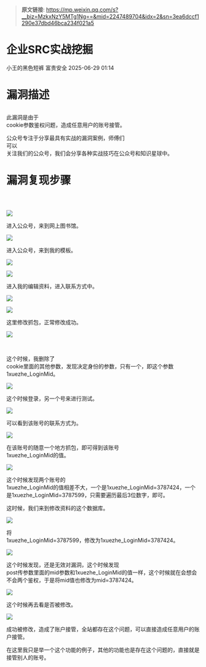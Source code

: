 > **原文链接**: https://mp.weixin.qq.com/s?__biz=MzkxNzY5MTg1Ng==&mid=2247489704&idx=2&sn=3ea6dccf1290e37dbd46bca234f021a5

#  企业SRC实战挖掘  
小王的黑色短裤  富贵安全   2025-06-29 01:14  
  
# 漏洞描述  
##   
  
此漏洞是由于  
cookie参数鉴权问题，造成任意用户的账号接管。  
  
公众号专注于分享最具有实战的漏洞案例，师傅们  
可以  
关注我们的公众号，我们会分享各种实战技巧在公众号和知识星球中。  
# 漏洞复现步骤  
##   
  
   
  
![](https://mmbiz.qpic.cn/mmbiz_png/Tb6OwBlojE9mK6sVMGwa2QcDbzarHNJ4kWwcR7UMMjOsu1Ohet26IYuBic8EupPO9RiaBBXibgeqbRC7qnE5BUMeA/640?wx_fmt=png "")  
  
进入公众号，来到网上图书馆。  
  
![](https://mmbiz.qpic.cn/mmbiz_png/Tb6OwBlojE9mK6sVMGwa2QcDbzarHNJ4J7NmekfLH2fZmXxBdy6PXobfYcHYE8ecOdDALAo4RxHDnWdOib6Paqg/640?wx_fmt=png "")  
  
进入公众号，来到我的模板。  
  
![](https://mmbiz.qpic.cn/mmbiz_png/Tb6OwBlojE9mK6sVMGwa2QcDbzarHNJ4X3fBuIejCKMMXdJKOGQ17hh6MynrglFH8dmw2JcqwBhiaJMVicLIERXw/640?wx_fmt=png "")  
  
  
![](https://mmbiz.qpic.cn/mmbiz_png/Tb6OwBlojE9mK6sVMGwa2QcDbzarHNJ4n6rQ5icrEbq5TLfVgAiaOS8p6zEndfJNzAxHqskvOqbV6m0HXZfhibwDA/640?wx_fmt=png "")  
  
进入我的编辑资料，进入联系方式中。  
  
![](https://mmbiz.qpic.cn/mmbiz_png/Tb6OwBlojE9mK6sVMGwa2QcDbzarHNJ46DSIgJqt4j8sbxwknztWvYtKEWhibPPJlHF7LOkLF5TtIgL1ZcCzWLw/640?wx_fmt=png "")  
  
![](https://mmbiz.qpic.cn/mmbiz_png/Tb6OwBlojE9mK6sVMGwa2QcDbzarHNJ4KspyJAicRJh3Z1NGqHDxicOM78w6ftGr8y1ia9rJknibUQrhjnOic6b29cw/640?wx_fmt=png "")  
  
这里修改抓包，正常修改成功。  
  
![](https://mmbiz.qpic.cn/mmbiz_png/Tb6OwBlojE9mK6sVMGwa2QcDbzarHNJ492nia32DcTwsbTSv16N9XzVY7AbJHq9zpITyO1rYu4Ua2iat4LQb7njA/640?wx_fmt=png "")  
  
   
  
这个时候，我删除了  
cookie里面的其他参数，发现决定身份的参数，只有一个，即这个参数1xuezhe_LoginMid。  
  
![](https://mmbiz.qpic.cn/mmbiz_png/Tb6OwBlojE9mK6sVMGwa2QcDbzarHNJ49PuDibcD9NIWom2ZhlvGJQNHWn7nckyWn4dELnmmRSQoCQglRWo7tmQ/640?wx_fmt=png "")  
  
这个时候登录，另一个号来进行测试。  
  
![](https://mmbiz.qpic.cn/mmbiz_png/Tb6OwBlojE9mK6sVMGwa2QcDbzarHNJ47cQl0lMYubWn8Ygt1JQLJIPM2XU66Nu1WvvEJlIpKD6Leic8bxFROicQ/640?wx_fmt=png "")  
  
  
可以看到该账号的联系方式为。  
  
![](https://mmbiz.qpic.cn/mmbiz_png/Tb6OwBlojE9mK6sVMGwa2QcDbzarHNJ4xK1pKr7oCmTIz0O0APeot6PIwQkPPEIjNkDDBR0GYDZnV36EIfIZ1w/640?wx_fmt=png "")  
  
  
在该账号的随意一个地方抓包，即可得到该账号  
1xuezhe_LoginMid的值。  
  
![](https://mmbiz.qpic.cn/mmbiz_png/Tb6OwBlojE9mK6sVMGwa2QcDbzarHNJ4j3Jd6CTejS6kQScMKPgKgnmu1MK5aJ5BaPkheuraRJvlXJnJut6nFA/640?wx_fmt=png "")  
  
这个时候发现两个账号的  
1xuezhe_LoginMid的值相差不大，一个是1xuezhe_LoginMid=3787424，一个是1xuezhe_LoginMid=3787599，只需要遍历最后3位数字，即可。  
  
这时候，我们来到修改资料的这个数据库。  
  
![](https://mmbiz.qpic.cn/mmbiz_png/Tb6OwBlojE9mK6sVMGwa2QcDbzarHNJ43kn5T5iawQclsMA1NgqcTrzKQnTFErx2RUbLhgkDZ4ETkejibZ5juMtg/640?wx_fmt=png "")  
  
将  
1xuezhe_LoginMid=3787599，修改为1xuezhe_LoginMid=3787424。  
  
![](https://mmbiz.qpic.cn/mmbiz_png/Tb6OwBlojE9mK6sVMGwa2QcDbzarHNJ42vyfYHcmvP3O0ro1iaHibFZoKs6502bGh70JhBGg7TL3ySJedKfDoV9g/640?wx_fmt=png "")  
  
  
这个时候发现，还是无效对漏洞，这个时候发现  
post传参数里面的mid参数和1xuezhe_LoginMid的值一样，这个时候就在会想会不会两个鉴权，于是将mid值也修改为mid=3787424。  
  
![](https://mmbiz.qpic.cn/mmbiz_png/Tb6OwBlojE9mK6sVMGwa2QcDbzarHNJ4lqjWUoU5NJBCwvIyIKsVMqWgUQPbLUDSeX9yfhfsX91ZN0qiazhBkXA/640?wx_fmt=png "")  
  
这个时候再去看是否被修改。  
  
![](https://mmbiz.qpic.cn/mmbiz_png/Tb6OwBlojE9mK6sVMGwa2QcDbzarHNJ42ehjLexTWwTm4vhfoXia78zNXAwvw6wZEDAVTecHcz3KCgicqPxuGbCg/640?wx_fmt=png "")  
  
成功被修改，造成了账户接管，全站都存在这个问题，可以直接造成任意用户的账户接管。  
  
在这里我只是举一个这个功能的例子，其他的功能也是存在这个问题的，直接就是接管别人的账号。   
  
